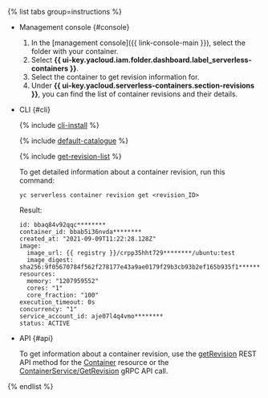 {% list tabs group=instructions %}

- Management console {#console}

   1. In the [management console]({{ link-console-main }}), select the folder with your container.
   1. Select **{{ ui-key.yacloud.iam.folder.dashboard.label_serverless-containers }}**.
   1. Select the container to get revision information for.
   1. Under **{{ ui-key.yacloud.serverless-containers.section-revisions }}**, you can find the list of container revisions and their details.

- CLI {#cli}

   {% include [cli-install](../../_includes/cli-install.md) %}

   {% include [default-catalogue](../../_includes/default-catalogue.md) %}

   {% include [get-revision-list](../../_includes/serverless-containers/get-revision-list.md) %}

   To get detailed information about a container revision, run this command:

   ```
   yc serverless container revision get <revision_ID>
   ```
   Result:
   ```
   id: bbaq84v92qqc********
   container_id: bbab5i36nvda********
   created_at: "2021-09-09T11:22:28.128Z"
   image:
     image_url: {{ registry }}/crpp35hht729********/ubuntu:test
     image_digest: sha256:9f05670784f562f278177e43a9ae0179f29b3cb93b2ef165b935f1**********
   resources:
     memory: "1207959552"
     cores: "1"
     core_fraction: "100"
   execution_timeout: 0s
   concurrency: "1"
   service_account_id: aje07l4q4vmo********
   status: ACTIVE
   ```

- API {#api}

   To get information about a container revision, use the [getRevision](../../serverless-containers/containers/api-ref/Container/listRevisions.mdAPI) REST API method for the [Container](../../serverless-containers/containers/api-ref/Container/index.md) resource or the [ContainerService/GetRevision](../../serverless-containers/containers/api-ref/grpc/container_service.md#GetRevision) gRPC API call.

{% endlist %}